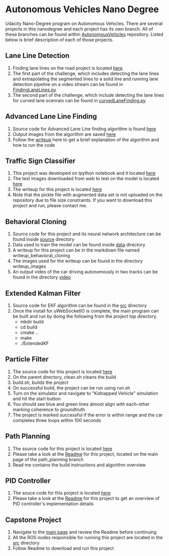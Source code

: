 # Autonomous Vehicles Nano Degree 
Udacity Nano-Degree program on Autonomous Vehicles. There are several projects in this nanodegree and each project has its own branch. All of these branches can be found within [AutonomousVehicles](https://github.com/schandrachary/AutonomousVehicles) repository. Listed below is brief description of each of those projects. 

## Lane Line Detection

1. Finding lane lines on the road project is located [here](https://github.com/schandrachary/AutonomousVehicles/tree/finding_lane_lines/Fundamentals_of_computer_vision/CarND-LaneLines-P1-master).
2. The first part of the challenge, which includes detecting the lane lines and extrapolating the segmented lines to a solid line and running lane detection pipeline on a video stream can be found in [FindingLaneLines.py](https://github.com/schandrachary/AutonomousVehicles/blob/finding_lane_lines/Fundamentals_of_computer_vision/CarND-LaneLines-P1-master/FindingLaneLines.py)
3. The second part of the challenge, which include detecting the lane lines for curved lane scenraio can be found in [curvedLaneFinding.py](https://github.com/schandrachary/AutonomousVehicles/blob/finding_lane_lines/Fundamentals_of_computer_vision/CarND-LaneLines-P1-master/curvedLaneFinding.py)

## Advanced Lane Line Finding

1. Source code for Advanced Lane Line finding algorithm is found [here](https://github.com/schandrachary/AutonomousVehicles/tree/advanced_computer_vision/Advanced%20Computer%20Vision/CarND-Advanced-Lane-Lines-master/source)
2. Output images from the algorithm are saved [here](https://github.com/schandrachary/AutonomousVehicles/tree/advanced_computer_vision/Advanced%20Computer%20Vision/CarND-Advanced-Lane-Lines-master/output_images)
3. Follow the [writeup](https://github.com/schandrachary/AutonomousVehicles/blob/advanced_computer_vision/Advanced%20Computer%20Vision/CarND-Advanced-Lane-Lines-master/writeup_template.md) here to get a brief explanation of the algorithm and how to run the code

## Traffic Sign Classifier

1. This project was developed on Ipython notebook and it located [here](https://github.com/schandrachary/AutonomousVehicles/tree/traffic_sign_classifier/CarND-Traffic-Sign-Classifier-Project)
2. The test images downloaded from web to test on the model is located [here](https://github.com/schandrachary/AutonomousVehicles/tree/traffic_sign_classifier/CarND-Traffic-Sign-Classifier-Project/test_images)
3. The writeup for this project is located [here](https://github.com/schandrachary/AutonomousVehicles/blob/traffic_sign_classifier/CarND-Traffic-Sign-Classifier-Project/writeup_traffic_sign_recognition.md)
4. Note that the pickle file with augmented data set is not uploaded on the repository due to file size constraints. If you want to download this project and run, please contact me.

## Behavioral Cloning

1. Source code for this project and its neural network architecture can be found inside [source](https://github.com/schandrachary/AutonomousVehicles/tree/behavioral_cloning/source) directory
2. Data used to train the model can be found inside [data](https://github.com/schandrachary/AutonomousVehicles/tree/behavioral_cloning/data) directory
3. A writeup for this project can be in the markdown file named writeup_behavioral_cloning
4. The images used for the writeup can be found in the directory writeup_images
5. An output video of the car driving autonomously in two tracks can be found in the directory [video](https://github.com/schandrachary/AutonomousVehicles/tree/behavioral_cloning/video)

## Extended Kalman Filter
1. Source code for EKF algorithm can be found in the [src](https://github.com/schandrachary/AutonomousVehicles/tree/ekf/CarND-Extended-Kalman-Filter-Project-master/src) directory
2. Once the install for uWebSocketIO is complete, the main program can be built and run by doing the following from the project top directory.  
   * mkdir build
   * cd build
   * cmake ..
   * make
   * ./ExtendedKF
   
## Particle Filter
1. The source code for this project is located [here](https://github.com/schandrachary/AutonomousVehicles/tree/particle_filter/CarND-Kidnapped-Vehicle-Project-master/src)
2. On the parent directory, clean.sh cleans the build
3. build.sh, builds the project
4. On successful build, the project can be run using run.sh
5. Turn on the simulator and navigate to "Kidnapped Vehicle" simulation and hit the start button
6. You should see blue and green lines almost align with each-other marking coherence to groundtruth
7. The project is marked successful if the error is within range and the car completes three loops within 100 seconds


## Path Planning
1. The source code for this project is located [here](https://github.com/schandrachary/AutonomousVehicles/tree/path_planning/CarND-Path-Planning-Project/src)
2. Please take a look at the [Readme](https://github.com/schandrachary/AutonomousVehicles/tree/path_planning) for this project, located on the main page of the path_planning branch
3. Read me contains the build instructions and algorithm overview

## PID Controller
1. The souce code for this project is located [here](https://github.com/schandrachary/AutonomousVehicles/tree/pid_control/CarND-PID-Control-Project/src)
2. Please take a look at the [Readme](https://github.com/schandrachary/AutonomousVehicles/blob/pid_control/README.md) for this project to get an overview of PID controller's implementation details

## Capstone Project
1. Navigate to the [main page](https://github.com/schandrachary/AutonomousVehicles/tree/capstone/CarND-Capstone) and review the Readme before continuing
2. All the ROS nodes responsible for running this project are located in the [src](https://github.com/schandrachary/AutonomousVehicles/tree/capstone/CarND-Capstone/ros/src) directory
3. Follow Readme to download and run this project



